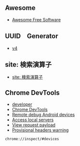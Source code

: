 ## Awesome
- [Awesome Free Software](https://github.com/johnjago/awesome-free-software#awesome-free-software- "Awesome Free Software")
## UUID　Generator
- [v4](https://www.uuidtools.com/generate/v4 "v4")
## site: 検索演算子
- [site: 検索演算子](https://developers.google.com/search/docs/monitor-debug/search-operators/all-search-site?hl=ja "")
## Chrome DevTools
- [developer](https://developer.chrome.com/)
- [Chrome DevTools](https://developer.chrome.com/docs/devtools/#reverse-port-forwarding)
- [Remote debug Android devices](https://developer.chrome.com/docs/devtools/remote-debugging/)
- [Access local servers](https://developer.chrome.com/docs/devtools/remote-debugging/local-server/)
- [View request payload](https://developer.chrome.com/docs/devtools/network/reference/?utm_source=devtools#payload)
- [Provisional headers warning](https://developer.chrome.com/docs/devtools/network/reference/?utm_source=devtools#provisional-headers)
```
chrome://inspect/#devices
```